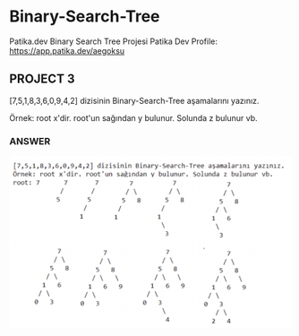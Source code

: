 # Binary-Search-Tree
Patika.dev Binary Search Tree Projesi
Patika Dev Profile: https://app.patika.dev/aegoksu

## PROJECT 3 
[7,5,1,8,3,6,0,9,4,2] dizisinin Binary-Search-Tree aşamalarını yazınız.

Örnek: root x'dir. root'un sağından y bulunur. Solunda z bulunur vb.

### ANSWER ###

![GitHub](https://github.com/aegoksu/Binary-Search-Tree/blob/main/Ekran%20Resmi%202022-07-10%2019.02.17.png)

